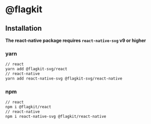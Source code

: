 # @flagkit

## Installation

**The react-native package requires `react-native-svg` v9 or higher**

### yarn

```sh
// react
yarn add @flagkit-svg/react
// react-native
yarn add react-native-svg @flagkit-svg/react-native
```

### npm

```sh
// react
npm i @flagkit/react
// react-native
npm i react-native-svg @flagkit/react-native
```
